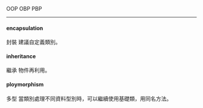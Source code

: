 
OOP
OBP
PBP

---

#### encapsulation
封裝
建議自定義類別。

#### inheritance
繼承
物件再利用。

#### ploymorphism
多型
當類別處理不同資料型別時，可以繼續使用基礎類，用同名方法。

```
```

